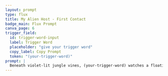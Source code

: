 ```yaml
---
layout: prompt
type: flux
title: My Alien Host - First Contact
badge_main: Flux Prompt
canva_page: 6
trigger_field:
  id: trigger-word-input
  label: Trigger Word
  placeholder: "give your trigger word"
  copy_label: Copy Prompt
  token: "(your-trigger-word)"
prompt: |
  Beneath violet-lit jungle vines, (your-trigger-word) watches a floating holographic panel glide up from the ground. The scene is hyper-realistic, with lifelike lighting and fog. Pulses of magenta trace across (his or her) forehead as he lifts his chin in realization, his face glowing with insight.
---
```



